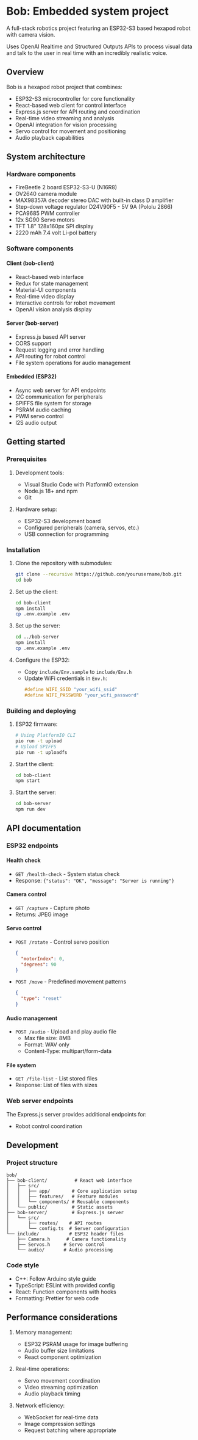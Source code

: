 # Bob: Embedded system project

A full-stack robotics project featuring an ESP32-S3 based hexapod robot with camera vision.

Uses OpenAI Realtime and Structured Outputs APIs to process visual data and talk to the user in real time with an incredibly realistic voice.

## Overview

Bob is a hexapod robot project that combines:

- ESP32-S3 microcontroller for core functionality
- React-based web client for control interface
- Express.js server for API routing and coordination
- Real-time video streaming and analysis
- OpenAI integration for vision processing
- Servo control for movement and positioning
- Audio playback capabilities

## System architecture

### Hardware components

- FireBeetle 2 board ESP32-S3-U (N16R8)
- OV2640 camera module
- MAX98357A decoder stereo DAC with built-in class D amplifier
- Step-down voltage regulator D24V90F5 - 5V 9A (Pololu 2866)
- PCA9685 PWM controller
- 12x SG90 Servo motors
- TFT 1.8" 128x160px SPI display
- 2220 mAh 7.4 volt Li-pol battery

### Software components

#### Client (bob-client)

- React-based web interface
- Redux for state management
- Material-UI components
- Real-time video display
- Interactive controls for robot movement
- OpenAI vision analysis display

#### Server (bob-server)

- Express.js based API server
- CORS support
- Request logging and error handling
- API routing for robot control
- File system operations for audio management

#### Embedded (ESP32)

- Async web server for API endpoints
- I2C communication for peripherals
- SPIFFS file system for storage
- PSRAM audio caching
- PWM servo control
- I2S audio output

## Getting started

### Prerequisites

1. Development tools:

   - Visual Studio Code with PlatformIO extension
   - Node.js 18+ and npm
   - Git

2. Hardware setup:
   - ESP32-S3 development board
   - Configured peripherals (camera, servos, etc.)
   - USB connection for programming

### Installation

1. Clone the repository with submodules:

   ```bash
   git clone --recursive https://github.com/yourusername/bob.git
   cd bob
   ```

2. Set up the client:

   ```bash
   cd bob-client
   npm install
   cp .env.example .env
   ```

3. Set up the server:

   ```bash
   cd ../bob-server
   npm install
   cp .env.example .env
   ```

4. Configure the ESP32:
   - Copy `include/Env.sample` to `include/Env.h`
   - Update WiFi credentials in `Env.h`:
     ```cpp
     #define WIFI_SSID "your_wifi_ssid"
     #define WIFI_PASSWORD "your_wifi_password"
     ```

### Building and deploying

1. ESP32 firmware:

   ```bash
   # Using PlatformIO CLI
   pio run -t upload
   # Upload SPIFFS
   pio run -t uploadfs
   ```

2. Start the client:

   ```bash
   cd bob-client
   npm start
   ```

3. Start the server:
   ```bash
   cd bob-server
   npm run dev
   ```

## API documentation

### ESP32 endpoints

#### Health check

- `GET /health-check` - System status check
- Response: `{"status": "OK", "message": "Server is running"}`

#### Camera control

- `GET /capture` - Capture photo
- Returns: JPEG image

#### Servo control

- `POST /rotate` - Control servo position
  ```json
  {
    "motorIndex": 0,
    "degrees": 90
  }
  ```
- `POST /move` - Predefined movement patterns
  ```json
  {
    "type": "reset"
  }
  ```

#### Audio management

- `POST /audio` - Upload and play audio file
  - Max file size: 8MB
  - Format: WAV only
  - Content-Type: multipart/form-data

#### File system

- `GET /file-list` - List stored files
- Response: List of files with sizes

### Web server endpoints

The Express.js server provides additional endpoints for:

- Robot control coordination

## Development

### Project structure

```
bob/
├── bob-client/          # React web interface
│   ├── src/
│   │   ├── app/        # Core application setup
│   │   ├── features/   # Feature modules
│   │   └── components/ # Reusable components
│   └── public/         # Static assets
├── bob-server/         # Express.js server
│   └── src/
│       ├── routes/    # API routes
│       └── config.ts  # Server configuration
└── include/           # ESP32 header files
    ├── Camera.h      # Camera functionality
    ├── Servos.h     # Servo control
    └── audio/       # Audio processing
```

### Code style

- C++: Follow Arduino style guide
- TypeScript: ESLint with provided config
- React: Function components with hooks
- Formatting: Prettier for web code

## Performance considerations

1. Memory management:

   - ESP32 PSRAM usage for image buffering
   - Audio buffer size limitations
   - React component optimization

2. Real-time operations:

   - Servo movement coordination
   - Video streaming optimization
   - Audio playback timing

3. Network efficiency:
   - WebSocket for real-time data
   - Image compression settings
   - Request batching where appropriate
